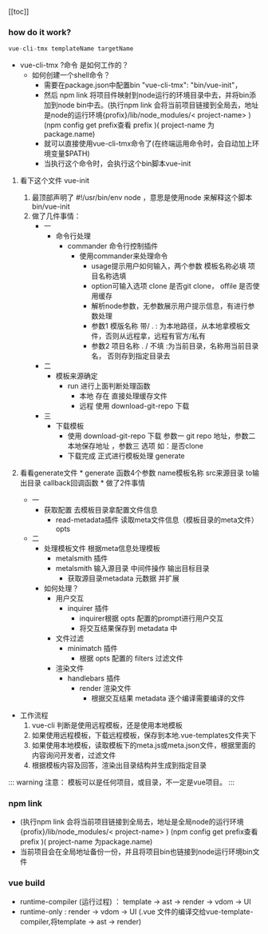 [[toc]]
### how do it work?
  ```ts
  vue-cli-tmx templateName targetName 
  ```
  * vue-cli-tmx ?命令 是如何工作的？
    * 如何创建一个shell命令？ 
      * 需要在package.json中配置bin  "vue-cli-tmx": "bin/vue-init"，
      * 然后 npm link 将项目件映射到node运行的环境目录中去，并将bin添加到node bin中去。(执行npm link 会将当前项目链接到全局去，地址是node的运行环境{profix}/lib/node_modules/< project-name> ) (npm config get prefix查看 prefix )( project-name 为package.name)
      * 就可以直接使用vue-cli-tmx命令了(在终端运用命令时，会自动加上环境变量$PATH)
      * 当执行这个命令时，会执行这个bin脚本vue-init

  1. 看下这个文件 vue-init
      1. 最顶部声明了 #!/usr/bin/env node ，意思是使用node 来解释这个脚本bin/vue-init
      2. 做了几件事情：
          * 一
            * 命令行处理  
              * commander 命令行控制插件
                * 使用commander来处理命令
                  * usage提示用户如何输入，两个参数 模板名称必填 项目名称选填 
                  * option可输入选项 clone 是否git clone， offile 是否使用缓存
                  * 解析node参数，无参数展示用户提示信息，有进行参数处理
                  * 参数1 模版名称 带/ . : 为本地路径，从本地拿模板文件，否则从远程拿，远程有官方/私有
                  * 参数2 项目名称 . / 不填 :为当前目录，名称用当前目录名， 否则存到指定目录去
          * 二 
            * 模板来源确定
              * run 进行上面判断处理函数
                * 本地 存在 直接处理缓存文件
                * 远程 使用 download-git-repo 下载
          * 三
            * 下载模板
              * 使用 download-git-repo 下载 参数一 git repo 地址，参数二 本地保存地址 ，参数三 选项 如：是否clone
              * 下载完成 正式进行模板处理 generate
  
  2. 看看generate文件
    * generate 函数4个参数 name模板名称 src来源目录 to输出目录 callback回调函数
    * 做了2件事情
      * 一
        * 获取配置  去模板目录拿配置文件信息
          * read-metadata插件 读取meta文件信息（模板目录的meta文件） opts
      * 二 
        * 处理模板文件  根据meta信息处理模板
          * metalsmith 插件 
          * metalsmith 输入源目录 中间件操作 输出目标目录
            * 获取源目录metadata 元数据 并扩展
        * 如何处理？
          * 用户交互
            * inquirer 插件
              * inquirer根据 opts 配置的prompt进行用户交互
              * 将交互结果保存到 metadata 中
          * 文件过滤
            * minimatch 插件 
              * 根据 opts 配置的 filters 过滤文件
          * 渲染文件
            * handlebars 插件
              * render 渲染文件
                * 根据交互结果 metadata 逐个编译需要编译的文件


  * 工作流程
    1. vue-cli 判断是使用远程模板，还是使用本地模板
    2. 如果使用远程模板，下载远程模板，保存到本地.vue-templates文件夹下
    3. 如果使用本地模板，读取模板下的meta.js或meta.json文件，根据里面的内容询问开发者，过滤文件
    4. 根据模板内容及回答，渲染出目录结构并生成到指定目录


  ::: warning 注意：
    模板可以是任何项目，或目录，不一定是vue项目。
  :::
    

### npm link
  * (执行npm link 会将当前项目链接到全局去，地址是全局node的运行环境{profix}/lib/node_modules/< project-name> ) (npm config get prefix查看 prefix )( project-name 为package.name)
  * 当前项目会在全局地址备份一份，并且将项目bin也链接到node运行环境bin文件


### vue build 
  * runtime-compiler (运行过程) ： template -> ast -> render -> vdom -> UI
  * runtime-only : render -> vdom -> UI (.vue 文件的编译交给vue-template-compiler,将template -> ast -> render)
   
